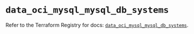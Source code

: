 # `data_oci_mysql_mysql_db_systems`

Refer to the Terraform Registry for docs: [`data_oci_mysql_mysql_db_systems`](https://registry.terraform.io/providers/oracle/oci/6.18.0/docs/data-sources/mysql_mysql_db_systems).
